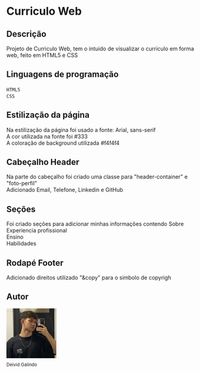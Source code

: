 # Curriculo Web

## Descrição

Projeto de Curriculo Web, tem o intuido de visualizar o curriculo em forma web, feito em HTML5 e CSS



## Linguagens de programação

``HTML5``  
``CSS``

## Estilização da página

Na estilização da página foi usado a fonte: Arial, sans-serif  
A cor utilizada na fonte foi #333  
A coloração de background utilizada #f4f4f4  

## Cabeçalho Header

Na parte do cabeçalho foi criado uma classe para "header-container" e "foto-perfil"  
Adicionado Email, Telefone, Linkedin e GitHub

## Seções

Foi criado seções para adicionar minhas informações contendo 
Sobre  
Experiencia profissional  
Ensino  
Habilidades  

## Rodapé Footer

Adicionado direitos utilizado "&copy" para o simbolo de copyrigh  

## Autor

<img src="perfil.jpeg" width=130><br><sub>Deivid Galindo</sub>












